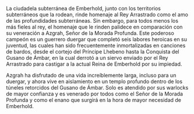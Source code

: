 La ciudadela subterránea de Emberhold, junto con los territorios subterráneos que la rodean, rinde homenaje al Rey Arrastrado como el amo de las profundidades subterráneas. Sin embargo, para todos menos los más fieles al rey, el homenaje que le rinden palidece en comparación con su veneración a Azgrah, Señor de la Morada Profunda. Este poderoso campeón es un guerrero duergar que completó seis labores heroicas en su juventud, las cuales han sido frecuentemente inmortalizadas en canciones de bardos, desde el cortejo del Príncipe Lhebeno hasta la Conquista del Gusano de Ámbar, en la cual derrotó a un siervo enviado por el Rey Arrastrado para castigar a la actual Reina de Emberhold por su impiedad.

Azgrah ha disfrutado de una vida increíblemente larga, incluso para un duergar, y ahora vive en aislamiento en un templo profundo dentro de los túneles retorcidos del Gusano de Ámbar. Solo es atendido por sus warlocks de mayor confianza y es venerado por todos como el Señor de la Morada Profunda y como el enano que surgirá en la hora de mayor necesidad de Emberhold.